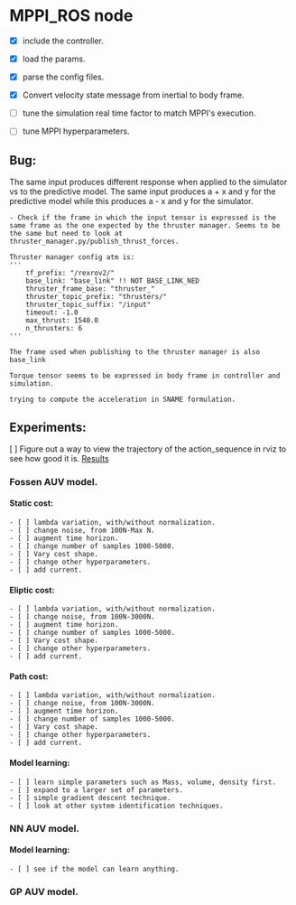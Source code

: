 # MPPI_ROS node

- [X] include the controller.
- [X] load the params.
- [X] parse the config files.
- [X] Convert velocity state message from inertial to body frame.
- [ ] tune the simulation real time factor to match MPPI's execution.
- [ ] tune MPPI hyperparameters.


## Bug:

The same input produces different response when applied to the simulator vs to the predictive model. The same input produces a + x and y for the predictive model while this produces a - x and y for the simulator.

    - Check if the frame in which the input tensor is expressed is the same frame as the one expected by the thruster manager. Seems to be the same but need to look at thruster_manager.py/publish_thrust_forces.

    Thruster manager config atm is:
    '''
        tf_prefix: "/rexrov2/"
        base_link: "base_link" !! NOT BASE_LINK_NED
        thruster_frame_base: "thruster_"
        thruster_topic_prefix: "thrusters/"
        thruster_topic_suffix: "/input"
        timeout: -1.0
        max_thrust: 1540.0
        n_thrusters: 6
    '''

    The frame used when publishing to the thruster manager is also base_link

    Torque tensor seems to be expressed in body frame in controller and simulation.

    trying to compute the acceleration in SNAME formulation.


## Experiments:
  [ ] Figure out a way to view the trajectory of the action_sequence in rviz to see how good it is.
  [Results](RESULTS.md)

  ### Fossen AUV model.

  #### Static cost:
    - [ ] lambda variation, with/without normalization.
    - [ ] change noise, from 100N-Max N.
    - [ ] augment time horizon.
    - [ ] change number of samples 1000-5000.
    - [ ] Vary cost shape.
    - [ ] change other hyperparameters.
    - [ ] add current.

  #### Eliptic cost:
    - [ ] lambda variation, with/without normalization.
    - [ ] change noise, from 100N-3000N.
    - [ ] augment time horizon.
    - [ ] change number of samples 1000-5000.
    - [ ] Vary cost shape.
    - [ ] change other hyperparameters.
    - [ ] add current.

  #### Path cost:
    - [ ] lambda variation, with/without normalization.
    - [ ] change noise, from 100N-3000N.
    - [ ] augment time horizon.
    - [ ] change number of samples 1000-5000.
    - [ ] Vary cost shape.
    - [ ] change other hyperparameters.
    - [ ] add current.

  #### Model learning:
    - [ ] learn simple parameters such as Mass, volume, density first.
    - [ ] expand to a larger set of parameters.
    - [ ] simple gradient descent technique.
    - [ ] look at other system identification techniques.

  ### NN AUV model.

  #### Model learning:
    - [ ] see if the model can learn anything.


  ### GP AUV model.